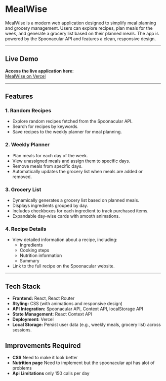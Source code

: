 # MealWise

MealWise is a modern web application designed to simplify meal planning and grocery management. Users can explore recipes, plan meals for the week, and generate a grocery list based on their planned meals. The app is powered by the Spoonacular API and features a clean, responsive design.

---

## Live Demo

**Access the live application here:**  
[MealWise on Vercel](https://mealwise-six.vercel.app)

---

## Features

### 1. **Random Recipes**
- Explore random recipes fetched from the Spoonacular API.
- Search for recipes by keywords.
- Save recipes to the weekly planner for meal planning.

### 2. **Weekly Planner**
- Plan meals for each day of the week.
- View unassigned meals and assign them to specific days.
- Remove meals from specific days.
- Automatically updates the grocery list when meals are added or removed.

### 3. **Grocery List**
- Dynamically generates a grocery list based on planned meals.
- Displays ingredients grouped by day.
- Includes checkboxes for each ingredient to track purchased items.
- Expandable day-wise cards with smooth animations.

### 4. **Recipe Details**
- View detailed information about a recipe, including:
  - Ingredients
  - Cooking steps
  - Nutrition information
  - Summary
- Link to the full recipe on the Spoonacular website.

---

## Tech Stack

- **Frontend:** React, React Router
- **Styling:** CSS (with animations and responsive design)
- **API Integration:** Spoonacular API, Context API, localStorage API
- **State Management:** React Context API
- **Deployment:** Vercel
- **Local Storage:** Persist user data (e.g., weekly meals, grocery list) across sessions.


## Improvements Required
- **CSS** Need to make it look better
- **Nutrition page** Need to implement but the spoonacular api has alot of problems
- **Api Limitations**  only 150 calls per day